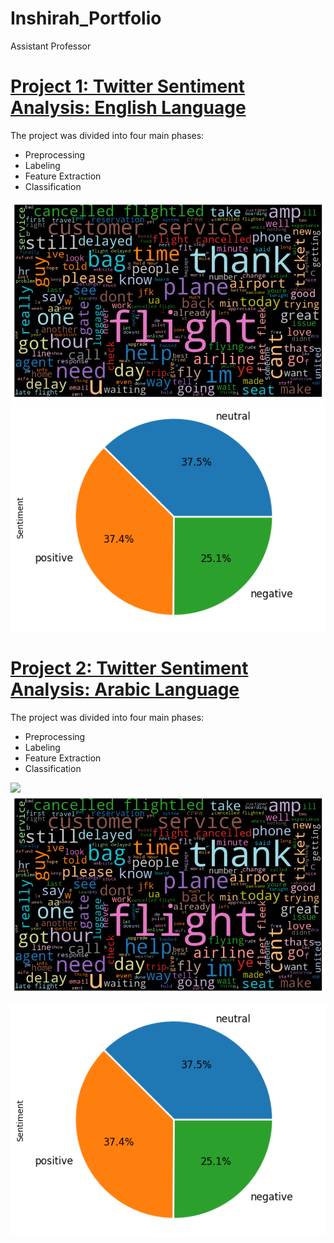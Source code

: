 # Inshirah_Portfolio
Assistant Professor


# [Project 1: Twitter Sentiment Analysis: English Language](https://github.com/inshirah15/Memeory-Aid)
The project was divided into four main phases:

* Preprocessing
* Labeling
* Feature Extraction
* Classification

<img src="./images/W.png">

<img src="./images/N.png">

# [Project 2: Twitter Sentiment Analysis: Arabic Language](https://github.com/inshirah15/Memeory-Aid)
The project was divided into four main phases:

* Preprocessing
* Labeling
* Feature Extraction
* Classification

![](https://github.com/inshirah15/Inshirah_Portfolio/blob/main/images/W.png)
<img src="./images/W.png">

<img src="./images/N.png">
